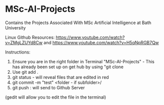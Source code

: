 # MSc-AI-Projects
Contains the Projects Associated With MSc Artificial Intelligence at Bath University

Linux Github Resources: https://www.youtube.com/watch?v=ZMgLZUYd8Cw and https://www.youtube.com/watch?v=H5qNpRGB7Qw

Instructions: 

1) Ensure you are in the right folder in Terminal "MSc-AI-Projects" - This has already been set up on get hub by using "git clone <enter SSH URL>
2) Use git add .
3) git status - will reveal files that are edited in red
4) git commit -m "test" <folder - if subfolder>/<filename to commit>
5) git push : will send to Github Server

(gedit will allow you to edit the file in the terminal)
